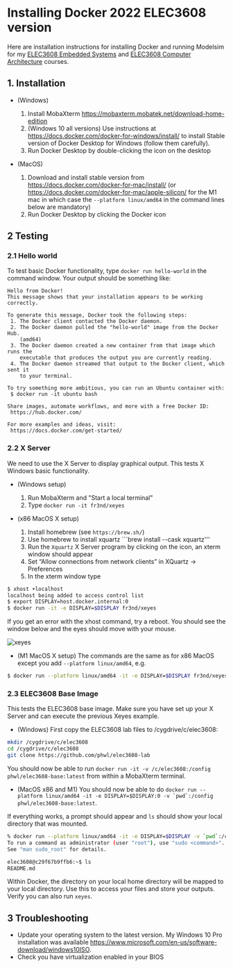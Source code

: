 # Installing Docker 2022 ELEC3608 version

Here are installation instructions for installing Docker and running Modelsim for my [ELEC3608 Embedded Systems](https://cusp.sydney.edu.au/students/view-unit-page/alpha/ELEC3607) 
and [ELEC3608 Computer Architecture](https://cusp.sydney.edu.au/students/view-unit-page/alpha/ELEC3607) courses.
<!-- more -->

## 1. Installation
 * (Windows)
   1. Install MobaXterm <https://mobaxterm.mobatek.net/download-home-edition>
   1. (Windows 10 all versions) Use instructions at <https://docs.docker.com/docker-for-windows/install/>
   to install Stable version of Docker Desktop for Windows (follow them carefully). 
   1. Run Docker Desktop by double-clicking the icon on the desktop

 * (MacOS)
   1. Download and install stable version from <https://docs.docker.com/docker-for-mac/install/> (or <https://docs.docker.com/docker-for-mac/apple-silicon/> for the M1 mac in which case the ```--platform linux/amd64``` in the command lines below are mandatory)
   1. Run Docker Desktop by clicking the Docker icon

## 2 Testing
### 2.1 Hello world
To test basic Docker functionality, type ```docker run hello-world``` in the command window. Your output should be something like:

```
Hello from Docker!
This message shows that your installation appears to be working correctly.

To generate this message, Docker took the following steps:
 1. The Docker client contacted the Docker daemon.
 2. The Docker daemon pulled the "hello-world" image from the Docker Hub.
    (amd64)
 3. The Docker daemon created a new container from that image which runs the
    executable that produces the output you are currently reading.
 4. The Docker daemon streamed that output to the Docker client, which sent it
    to your terminal.

To try something more ambitious, you can run an Ubuntu container with:
 $ docker run -it ubuntu bash

Share images, automate workflows, and more with a free Docker ID:
 https://hub.docker.com/

For more examples and ideas, visit:
 https://docs.docker.com/get-started/
```

### 2.2 X Server
We need to use the X Server to display graphical output. This
tests X Windows basic functionality.

 * (Windows setup) 
    1. Run MobaXterm and "Start a local terminal"
    1. Type ```docker run -it fr3nd/xeyes```

 * (x86 MacOS X setup)
    1. Install homebrew (see ```https://brew.sh/```) 
    1. Use homebrew to install xquartz ```brew install --cask xquartz'''
    1. Run the ```Xquartz``` X Server program by clicking on the icon, an xterm window should appear
    1. Set “Allow connections from network clients” in XQuartz -> Preferences
    1. In the xterm window type 
``` bash
$ xhost +localhost
localhost being added to access control list
$ export DISPLAY=host.docker.internal:0
$ docker run -it -e DISPLAY=$DISPLAY fr3nd/xeyes 
```

If you get an error with the xhost command, try a reboot.
You should see the window below and the eyes should move with your mouse.

![xeyes](http://phwl.org/assets/images/2022/02/docker-xeyes.png "xeyes")

 * (M1 MacOS X setup)
The commands are the same as for x86 MacOS except you add ```--platform linux/amd64```, e.g.
``` bash
$ docker run --platform linux/amd64 -it -e DISPLAY=$DISPLAY fr3nd/xeyes 
```

### 2.3 ELEC3608 Base Image
This tests the ELEC3608 base image.
Make sure you have set up your X Server and can execute the
previous Xeyes example.

 * (Windows) First copy the ELEC3608 lab files to /cygdrive/c/elec3608:
 ```bash
 mkdir /cygdrive/c/elec3608
 cd /cygdrive/c/elec3608
 git clone https://github.com/phwl/elec3608-lab
 ```
You should now be able to run 
```docker run -it -v /c/elec3608:/config phwl/elec3608-base:latest``` 
from within a MobaXterm terminal.
 * (MacOS x86 and M1) You should now be able to do ```docker run --platform linux/amd64 -it -e DISPLAY=$DISPLAY:0 -v `pwd`:/config phwl/elec3608-base:latest```.

If everything works, a prompt should appear and ```ls``` should show your local directory that was mounted.

``` bash
% docker run --platform linux/amd64 -it -e DISPLAY=$DISPLAY -v `pwd`:/config phwl/elec3608-base
To run a command as administrator (user "root"), use "sudo <command>".
See "man sudo_root" for details.

elec3608@c29f67b9ffb6:~$ ls
README.md
```

Within Docker, the directory on your local home directory will be mapped 
to your local directory. Use this to access your files and store your outputs. Verify you can also run ```xeyes```.

## 3 Troubleshooting
 * Update your operating system to the latest version. My Windows 10 Pro installation was available <https://www.microsoft.com/en-us/software-download/windows10ISO>.
 * Check you have virtualization enabled in your BIOS
